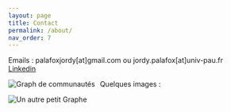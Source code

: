```yaml
---
layout: page
title: Contact
permalink: /about/
nav_order: 7
---
```


Emails : palafoxjordy[at]gmail.com  ou jordy.palafox[at]univ-pau.fr  
[Linkedin](https://www.linkedin.com/in/jpalafox1242/)

Quelques images : 
<img src="../graph.jpeg"
     alt="Graph de communautés"
     style="float: left; margin-right: 10px;" />  

<img src="../graph_1.png"
     alt="Un autre petit Graphe"
     style="float: left; margin-right: 10px;" />       
